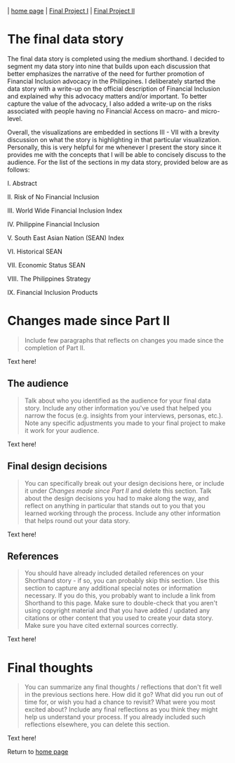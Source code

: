 | [home page](https://cmustudent.github.io/tswd-portfolio-templates/) | [Final Project I](final_project_PartI_EnzoRodriguez.md) | [Final Project II](final-project-part-two_EnzoRodriguez.md)

# The final data story
<script src="https://carnegiemellon.shorthandstories.com/Financial-Inclusion/embed.js"></script>

The final data story is completed using the medium shorthand. I decided to segment my data story into nine that builds upon each discussion that better emphasizes the narrative of the need for further promotion of Financial Inclusion advocacy in the Philippines. I deliberately started the data story with a write-up on the official description of Financial Inclusion and explained why this advocacy matters and/or important. To better capture the value of the advocacy, I also added a write-up on the risks associated with people having no Financial Access on macro- and micro-level.

Overall, the visualizations are embedded in sections III - VII with a brevity discussion on what the story is highlighting in that particular visualization. Personally, this is very helpful for me whenever I present the story since it provides me with the concepts that I will be able to concisely discuss to the audience. For the list of the sections in my data story, provided below are as follows:

I. Abstract

II. Risk of No Financial Inclusion

III. World Wide Financial Inclusion Index

IV. Philippine Financial Inclusion

V. South East Asian Nation (SEAN) Index

VI. Historical SEAN

VII. Economic Status SEAN

VIII. The Philippines Strategy

IX. Financial Inclusion Products

# Changes made since Part II
> Include few paragraphs that reflects on changes you made since the completion of Part II. 

Text here!

## The audience
> Talk about who you identified as the audience for your final data story.  Include any other information you've used that helped you narrow the focus (e.g. insights from your interviews, personas, etc.).  Note any specific adjustments you made to your final project to make it work for your audience.

Text here!

## Final design decisions
> You can specifically break out your design decisions here, or include it under *Changes made since Part II* and delete this section. Talk about the design decisions you had to make along the way, and reflect on anything in particular that stands out to you that you learned working through the process.  Include any other information that helps round out your data story. 

Text here!

## References
> You should have already included detailed references on your Shorthand story - if so, you can probably skip this section.  Use this section to capture any additional special notes or information necessary.  If you do this, you probably want to include a link from Shorthand to this page. Make sure to double-check that you aren't using copyright material and that you have added / updated any citations or other content that you used to create your data story.  Make sure you have cited external sources correctly. 

Text here!

# Final thoughts
> You can summarize any final thoughts / reflections that don't fit well in the previous sections here.  How did it go?  What did you run out of time for, or wish you had a chance to revisit?  What were you most excited about?  Include any final reflections as you think they might help us understand your process.  If you already included such reflections elsewhere, you can delete this section. 

Text here!

Return to [home page](README.md)
